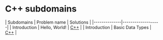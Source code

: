 # C++ subdomains


| Subdomains | Problem name | Solutions |
|--------------|-------------------|
| Introduction | Hello, World! | [C++](Introduction/001/helloWorld.cpp) |
| Introduction | Basic Data Types | [C++](Introduction/002/basicDataTypes.cpp) |
